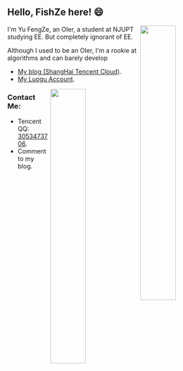 ## Hello, FishZe here! 😄

<img style="width: 40%" align="right" src="https://github-readme-stats.vercel.app/api?username=FishZe&theme=dark&show_icons=true" />

I'm Yu FengZe, an OIer, a student at NJUPT studying EE. But completely ignorant of EE.

Although I used to be an OIer, I'm a rookie at algorithms and can barely develop

- [My blog  (ShangHai Tencent Cloud)](https://blog.fishze.com).
- [My Luogu Account](https://www.luogu.com.cn/user/242606).

<img style="width: 40%" align="right" src="https://github-readme-stats.vercel.app/api/top-langs/?username=FishZe&layout=compact&theme=dark" />

### Contact Me:

- Tencent QQ: [3053473706](http://wpa.qq.com/msgrd?v=3&uin=3053473706&site=qq&menu=yes).
- Comment to my blog.

